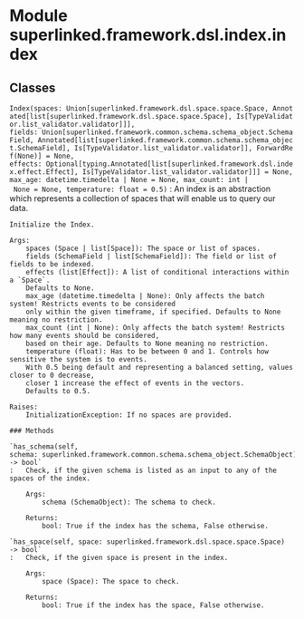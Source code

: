 Module superlinked.framework.dsl.index.index
============================================

Classes
-------

`Index(spaces: Union[superlinked.framework.dsl.space.space.Space, Annotated[list[superlinked.framework.dsl.space.space.Space], Is[TypeValidator.list_validator.validator]]], fields: Union[superlinked.framework.common.schema.schema_object.SchemaField, Annotated[list[superlinked.framework.common.schema.schema_object.SchemaField], Is[TypeValidator.list_validator.validator]], ForwardRef(None)] = None, effects: Optional[typing.Annotated[list[superlinked.framework.dsl.index.effect.Effect], Is[TypeValidator.list_validator.validator]]] = None, max_age: datetime.timedelta | None = None, max_count: int | None = None, temperature: float = 0.5)`
:   An index is an abstraction which represents a collection of spaces that will enable us to query our data.
    
    Initialize the Index.
    
    Args:
        spaces (Space | list[Space]): The space or list of spaces.
        fields (SchemaField | list[SchemaField]): The field or list of fields to be indexed.
        effects (list[Effect]): A list of conditional interactions within a `Space`.
        Defaults to None.
        max_age (datetime.timedelta | None): Only affects the batch system! Restricts events to be considered
        only within the given timeframe, if specified. Defaults to None meaning no restriction.
        max_count (int | None): Only affects the batch system! Restricts how many events should be considered,
        based on their age. Defaults to None meaning no restriction.
        temperature (float): Has to be between 0 and 1. Controls how sensitive the system is to events.
        With 0.5 being default and representing a balanced setting, values closer to 0 decrease,
        closer 1 increase the effect of events in the vectors.
        Defaults to 0.5.
    
    Raises:
        InitializationException: If no spaces are provided.

    ### Methods

    `has_schema(self, schema: superlinked.framework.common.schema.schema_object.SchemaObject) ‑> bool`
    :   Check, if the given schema is listed as an input to any of the spaces of the index.
        
        Args:
            schema (SchemaObject): The schema to check.
        
        Returns:
            bool: True if the index has the schema, False otherwise.

    `has_space(self, space: superlinked.framework.dsl.space.space.Space) ‑> bool`
    :   Check, if the given space is present in the index.
        
        Args:
            space (Space): The space to check.
        
        Returns:
            bool: True if the index has the space, False otherwise.